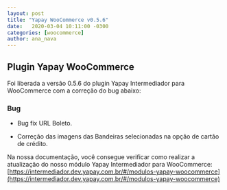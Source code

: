 ```yaml
---
layout: post
title: "Yapay WooCommerce v0.5.6"
date:   2020-03-04 10:11:00 -0300
categories: [woocommerce]
author: ana_nava
---
```


## Plugin Yapay WooCommerce 

Foi liberada a versão 0.5.6 do plugin Yapay Intermediador para WooCommerce com a correção do bug abaixo:

<!-- more -->

### **Bug**

* Bug fix URL Boleto.

* Correção das imagens das Bandeiras selecionadas na opção de cartão de crédito.




Na nossa documentação, você consegue verificar como realizar a atualização do nosso módulo Yapay Intermediador para WooCommerce: [https://intermediador.dev.yapay.com.br/#/modulos-yapay-woocommerce](https://intermediador.dev.yapay.com.br/#/modulos-yapay-woocommerce)


